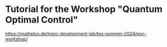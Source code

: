 # Tutorial for the Workshop "Quantum Optimal Control"

https://mathplus.de/topic-development-lab/tes-summer-2024/qoc-workshop/
